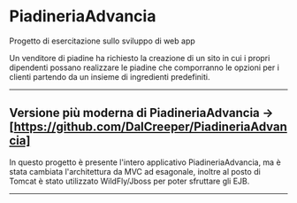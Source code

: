 # PiadineriaAdvancia
Progetto di esercitazione sullo sviluppo di web app

Un venditore di piadine ha richiesto la creazione di un sito in cui i propri dipendenti possano realizzare le piadine che comporranno le opzioni per i clienti partendo da un insieme di ingredienti predefiniti.

---

## Versione più moderna di PiadineriaAdvancia -> [https://github.com/DalCreeper/PiadineriaAdvancia]
In questo progetto è presente l'intero applicativo PiadineriaAdvancia, ma è stata cambiata l'architettura da MVC ad esagonale, inoltre al posto di Tomcat è stato utilizzato WildFly/Jboss per poter sfruttare gli EJB.

---
